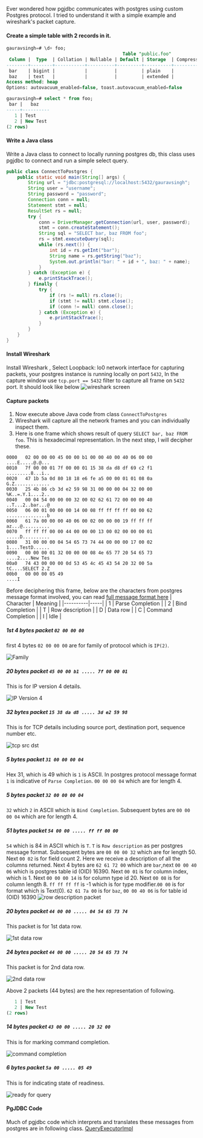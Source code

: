 Ever wondered how pgjdbc communicates with postgres using custom Postgres protocol.
I tried to understand it with a simple example and wireshark's packet capture.

#### Create a simple table with 2 records in it.

```sql 
gauravsingh=# \d+ foo;
                                           Table "public.foo"
 Column |  Type  | Collation | Nullable | Default | Storage  | Compression | Stats target | Description 
--------+--------+-----------+----------+---------+----------+-------------+--------------+-------------
 bar    | bigint |           |          |         | plain    |             |              | 
 baz    | text   |           |          |         | extended |             |              | 
Access method: heap
Options: autovacuum_enabled=false, toast.autovacuum_enabled=false

gauravsingh=# select * from foo;
 bar |   baz    
-----+----------
   1 | Test
   2 | New Test
(2 rows)
``` 

#### Write a Java class 
Write a Java class to connect to locally running postgres db, this class uses pgjdbc to connect and run a simple select query.
```java
public class ConnectToPostgres {
    public static void main(String[] args) {
        String url = "jdbc:postgresql://localhost:5432/gauravsingh";
        String user = "username";
        String password = "password";
        Connection conn = null;
        Statement stmt = null;
        ResultSet rs = null;
        try {
            conn = DriverManager.getConnection(url, user, password);
            stmt = conn.createStatement();
            String sql = "SELECT bar, baz FROM foo";
            rs = stmt.executeQuery(sql);
            while (rs.next()) {
                int id = rs.getInt("bar");
                String name = rs.getString("baz");
                System.out.println("bar: " + id + ", baz: " + name);
            }
        } catch (Exception e) {
            e.printStackTrace();
        } finally {
            try {
                if (rs != null) rs.close();
                if (stmt != null) stmt.close();
                if (conn != null) conn.close();
            } catch (Exception e) {
                e.printStackTrace();
            }
        }
    }
}
```

#### Install Wireshark
Install Wireshark , Select Loopback: lo0 network interface for capturing packets, your postgres instance is running locally on port `5432`, In the capture window use `tcp.port == 5432` filter 
to capture all frame on `5432` port. It should look like below
![wireshark screen](./images/wireshark%20screen.png)   

#### Capture packets
1. Now execute above Java code from class `ConnectToPostgres`
2. Wireshark will capture all the network frames and you can individually inspect them. 
3. Here is one frame which shows result of query `SELECT bar, baz FROM foo`. This is hexadecimal representation. In the next step, I will decipher these.
```
0000   02 00 00 00 45 00 00 b1 00 00 40 00 40 06 00 00   		    ....E.....@.@...
0010   7f 00 00 01 7f 00 00 01 15 38 da d8 df 69 c2 f1   			.........8...i..
0020   47 1b 5a 0d 80 18 18 e6 fe a5 00 00 01 01 08 0a   			G.Z.............
0030   25 4b 86 cb 3d e2 59 98 31 00 00 00 04 32 00 00  			%K..=.Y.1....2..
0040   00 04 54 00 00 00 32 00 02 62 61 72 00 00 00 40   			..T...2..bar...@
0050   06 00 01 00 00 00 14 00 08 ff ff ff ff 00 00 62   				...............b
0060   61 7a 00 00 00 40 06 00 02 00 00 00 19 ff ff ff   			az...@..........
0070   ff ff ff 00 00 44 00 00 00 13 00 02 00 00 00 01   			.....D..........
0080   31 00 00 00 04 54 65 73 74 44 00 00 00 17 00 02   			1....TestD......
0090   00 00 00 01 32 00 00 00 08 4e 65 77 20 54 65 73   			....2....New Tes
00a0   74 43 00 00 00 0d 53 45 4c 45 43 54 20 32 00 5a   			tC....SELECT 2.Z
00b0   00 00 00 05 49                                    						....I
```

Before deciphering this frame, below are the characters from postgres message format involved, you can read [full message format here](https://www.postgresql.org/docs/8.1/protocol-message-formats.html)
| Character     | Meaning |
|----------|-----|
| 1    | Parse Completion  |
| 2      | Bind Completion  |
| T  | Row description  |
| D  | Data row  |
| C  | Command Completion  |
| I  | Idle  | 

##### 1st 4 bytes packet `02 00 00 00`
first 4 bytes `02 00 00 00` are for family of protocol which is `IP(2)`.

![Family](./images/1st%204%20bytes.png)

##### 20 bytes packet `45 00 00 b1 ..... 7f 00 00 01`
This is for IP version 4 details.

![IP Version 4](./images/IP%20Version%204%20packet.png)

##### 32 bytes packet `15 38 da d8 ..... 3d e2 59 98`
This is for TCP details including source port, destination port, sequence number etc.

![tcp src dst](./images/tcp%20src%20dst.png)

##### 5 bytes packet `31 00 00 00 04`
Hex 31, which is 49 which is `1` is ASCII. In postgres protocol message format `1` is indicative of 
`Parse Completion`. `00 00 00 04` which are for length 4.

##### 5 bytes packet `32 00 00 00 04`
`32` which `2` in ASCII which is `Bind Completion`. Subsequent bytes are `00 00 00 04` which are for length 4. 

##### 51 bytes packet `54 00 00 ..... ff ff 00 00`
`54` which is 84 in ASCII which is `T`. `T` is `Row description` as per
postgres message format. Subsequent bytes are `00 00 00 32` which are for length 50. Next `00 02` is for field count 2. Here we receive a description of all the 
columns returned. Next 4 bytes are `62 61 72 00` which are `bar`,next `00 00 40 06` which is postgres table id (OID) 16390. Next `00 01` is for column index, which is 1.
Next `00 00 00 14` is for column type id 20. Next `00 08` is for column length 8. `ff ff ff ff` is -1 which is for type modifier.`00 00` is for format which is Text(0).
`62 61 7a 00` is for `baz`, `00 00 40 06` is for table id (OID) 16390
![row description packet](./images/row%20description.png)

##### 20 bytes packet `44 00 00 ..... 04 54 65 73 74`
This packet is for 1st data row. 

![1st data row](./images/data%20row.png)

##### 24 bytes packet `44 00 00 ..... 20 54 65 73 74`
This packet is for 2nd data row.

![2nd data row](./images/2nd%20data%20row.png)

Above 2 packets (44 bytes) are the hex representation of following.
```sql 
   1 | Test
   2 | New Test
(2 rows)
```

##### 14 bytes packet `43 00 00 ..... 20 32 00`
This is for marking command completion.

![command completion](./images/command%20completion.png)

##### 6 bytes packet `5a 00 ..... 05 49`
This is for indicating state of readiness.

![ready for query](./images/ready%20for%20query.png)



#### PgJDBC Code
Much of pgjdbc code which interprets and translates these messages from postgres are in following class.
[QueryExecutorImpl](https://github.com/pgjdbc/pgjdbc/blob/master/pgjdbc/src/main/java/org/postgresql/core/v3/QueryExecutorImpl.java)







   


